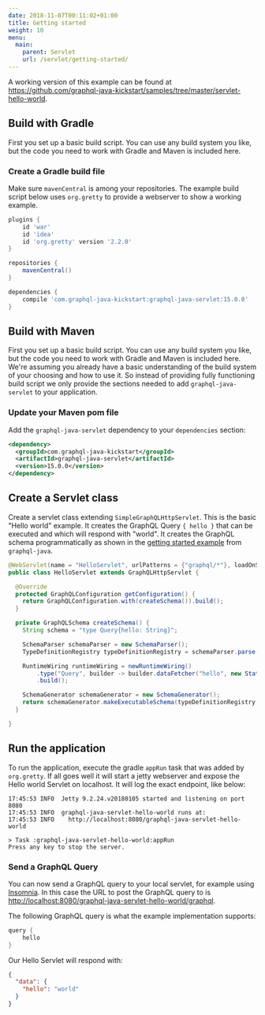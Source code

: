 ```yaml
---
date: 2018-11-07T00:11:02+01:00
title: Getting started
weight: 10
menu:
  main:
    parent: Servlet
    url: /servlet/getting-started/
---
```


A working version of this example can be found at https://github.com/graphql-java-kickstart/samples/tree/master/servlet-hello-world.

## Build with Gradle

First you set up a basic build script. You can use any build system you like, but the code you need to work with
Gradle and Maven is included here.

### Create a Gradle build file

Make sure `mavenCentral` is among your repositories. The example build script below uses `org.gretty` to provide
a webserver to show a working example.

```gradle
plugins {
    id 'war'
    id 'idea'
    id 'org.gretty' version '2.2.0'
}

repositories {
    mavenCentral()
}

dependencies {
    compile 'com.graphql-java-kickstart:graphql-java-servlet:15.0.0'
}
```

## Build with Maven

First you set up a basic build script. You can use any build system you like, but the code you need to work with
Gradle and Maven is included here. We're assuming you already have a basic understanding of the build system of your
choosing and how to use it. So instead of providing fully functioning build script we only provide the sections
needed to add `graphql-java-servlet` to your application.

### Update your Maven pom file

Add the `graphql-java-servlet` dependency to your `dependencies` section:

```xml
<dependency>
  <groupId>com.graphql-java-kickstart</groupId>
  <artifactId>graphql-java-servlet</artifactId>
  <version>15.0.0</version>
</dependency>
```

## Create a Servlet class

Create a servlet class extending `SimpleGraphQLHttpServlet`. This is the basic "Hello world" example. It creates
the GraphQL Query `{ hello }` that can be executed and which will respond with "world". It creates the GraphQL
schema programmatically as shown in the [getting started example](https://www.graphql-java.com/documentation/v16/getting-started/) from `graphql-java`.

```java
@WebServlet(name = "HelloServlet", urlPatterns = {"graphql/*"}, loadOnStartup = 1)
public class HelloServlet extends GraphQLHttpServlet {

  @Override
  protected GraphQLConfiguration getConfiguration() {
    return GraphQLConfiguration.with(createSchema()).build();
  }

  private GraphQLSchema createSchema() {
    String schema = "type Query{hello: String}";

    SchemaParser schemaParser = new SchemaParser();
    TypeDefinitionRegistry typeDefinitionRegistry = schemaParser.parse(schema);

    RuntimeWiring runtimeWiring = newRuntimeWiring()
        .type("Query", builder -> builder.dataFetcher("hello", new StaticDataFetcher("world")))
        .build();

    SchemaGenerator schemaGenerator = new SchemaGenerator();
    return schemaGenerator.makeExecutableSchema(typeDefinitionRegistry, runtimeWiring);
  }

}
```

## Run the application

To run the application, execute the gradle `appRun` task that was added by `org.gretty`. If all goes well it will
start a jetty webserver and expose the Hello world Servlet on localhost. It will log the exact endpoint, like below:

```plain
17:45:53 INFO  Jetty 9.2.24.v20180105 started and listening on port 8080
17:45:53 INFO  graphql-java-servlet-hello-world runs at:
17:45:53 INFO    http://localhost:8080/graphql-java-servlet-hello-world

> Task :graphql-java-servlet-hello-world:appRun
Press any key to stop the server.
```

### Send a GraphQL Query

You can now send a GraphQL query to your local servlet, for example using [Insomnia](https://insomnia.rest/graphql/).
In this case the URL to post the GraphQL query to is [http://localhost:8080/graphql-java-servlet-hello-world/graphql](http://localhost:8080/graphql-java-servlet-hello-world/graphql).

The following GraphQL query is what the example implementation supports:

```gradle
query {
    hello
}
```

Our Hello Servlet will respond with:

```json
{
  "data": {
    "hello": "world"
  }
}
```
